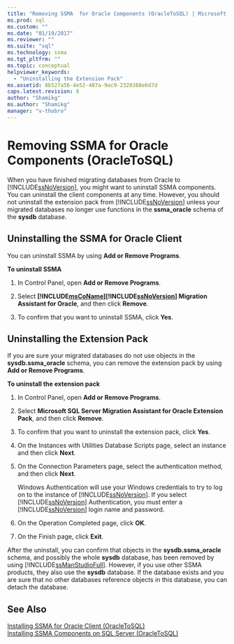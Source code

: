 ```yaml
---
title: "Removing SSMA  for Oracle Components (OracleToSQL) | Microsoft Docs"
ms.prod: sql
ms.custom: ""
ms.date: "01/19/2017"
ms.reviewer: ""
ms.suite: "sql"
ms.technology: ssma
ms.tgt_pltfrm: ""
ms.topic: conceptual
helpviewer_keywords: 
  - "Uninstalling the Extension Pack"
ms.assetid: 8b527a56-4e52-487a-9ac9-2320388e6d7d
caps.latest.revision: 6
author: "Shamikg"
ms.author: "Shamikg"
manager: "v-thobro"
---
```

# Removing SSMA  for Oracle Components (OracleToSQL)
When you have finished migrating databases from Oracle to [!INCLUDE[ssNoVersion](../../includes/ssnoversion-md.md)], you might want to uninstall SSMA components. You can uninstall the client components at any time. However, you should not uninstall the extension pack from [!INCLUDE[ssNoVersion](../../includes/ssnoversion-md.md)] unless your migrated databases no longer use functions in the **ssma_oracle** schema of the **sysdb** database.  
  
## Uninstalling the SSMA for Oracle Client  
You can uninstall SSMA by using **Add or Remove Programs**.  
  
**To uninstall SSMA**  
  
1.  In Control Panel, open **Add or Remove Programs**.  
  
2.  Select **[!INCLUDE[msCoName](../../includes/msconame_md.md)][!INCLUDE[ssNoVersion](../../includes/ssnoversion-md.md)] Migration Assistant for Oracle**, and then click **Remove**.  
  
3.  To confirm that you want to uninstall SSMA, click **Yes**.  
  
## Uninstalling the Extension Pack  
If you are sure your migrated databases do not use objects in the **sysdb.ssma_oracle** schema, you can remove the extension pack by using **Add or Remove Programs**.  
  
**To uninstall the extension pack**  
  
1.  In Control Panel, open **Add or Remove Programs**.  
  
2.  Select **Microsoft SQL Server Migration Assistant for Oracle Extension Pack**, and then click **Remove**.  
  
3.  To confirm that you want to uninstall the extension pack, click **Yes**.  
  
4.  On the Instances with Utilities Database Scripts page, select an instance and then click **Next**.  
  
5.  On the Connection Parameters page, select the authentication method, and then click **Next**.  
  
    Windows Authentication will use your Windows credentials to try to log on to the instance of [!INCLUDE[ssNoVersion](../../includes/ssnoversion-md.md)]. If you select [!INCLUDE[ssNoVersion](../../includes/ssnoversion-md.md)] Authentication, you must enter a [!INCLUDE[ssNoVersion](../../includes/ssnoversion-md.md)] login name and password.  
  
6.  On the Operation Completed page, click **OK**.  
  
7.  On the Finish page, click **Exit**.  
  
After the uninstall, you can confirm that objects in the **sysdb.ssma_oracle** schema, and possibly the whole **sysdb** database, has been removed by using [!INCLUDE[ssManStudioFull](../../includes/ssmanstudiofull-md.md)]. However, if you use other SSMA products, they also use the **sysdb** database. If the database exists and you are sure that no other databases reference objects in this database, you can detach the database.  
  
## See Also  
[Installing SSMA for Oracle Client &#40;OracleToSQL&#41;](../../ssma/oracle/installing-ssma-for-oracle-client-oracletosql.md)  
[Installing SSMA Components on SQL Server &#40;OracleToSQL&#41;](../../ssma/oracle/installing-ssma-components-on-sql-server-oracletosql.md)  
  
